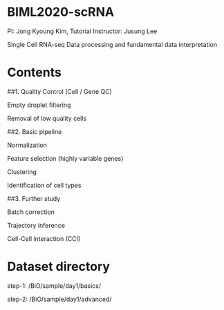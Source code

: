 # BIML2020-scRNA
PI: Jong Kyoung Kim, Tutorial Instructor: Jusung Lee

Single Cell RNA-seq Data processing and fundamental data interpretation

# Contents
##1. Quality Control (Cell / Gene QC)

   Empty droplet filtering
 
   Removal of low quality cells
 
##2. Basic pipeline

   Normalization
 
   Feature selection (highly variable genes)
 
   Clustering
 
   Identification of cell types
 
##3. Further study

   Batch correction
 
   Trajectory inference
 
   Cell-Cell interaction (CCI)
 
# Dataset directory
step-1: /BiO/sample/day1/basics/

step-2: /BiO/sample/day1/advanced/
